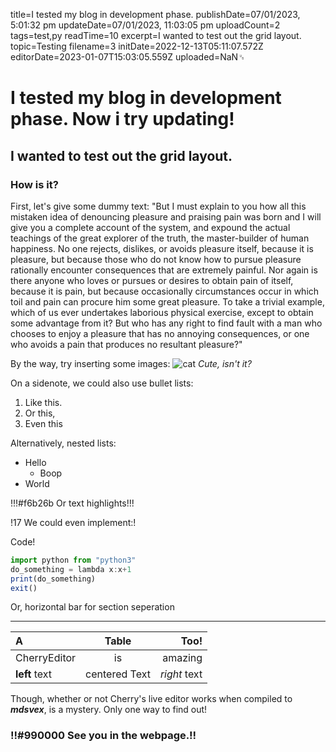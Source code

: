 title=I tested my blog in development phase.
publishDate=07/01/2023, 5:01:32 pm
updateDate=07/01/2023, 11:03:05 pm
uploadCount=2
tags=test,py
readTime=10
excerpt=I wanted to test out the grid layout.
topic=Testing
filename=3
initDate=2022-12-13T05:11:07.572Z
editorDate=2023-01-07T15:03:05.559Z
uploaded=NaN␟
# I tested my blog in development phase. Now i try updating!
## I wanted to test out the grid layout.
### How is it?
First, let's give some dummy text:
"But I must explain to you how all this mistaken idea of denouncing pleasure and praising pain was born and I will give you a complete account of the system, and expound the actual teachings of the great explorer of the truth, the master-builder of human happiness. No one rejects, dislikes, or avoids pleasure itself, because it is pleasure, but because those who do not know how to pursue pleasure rationally encounter consequences that are extremely painful. Nor again is there anyone who loves or pursues or desires to obtain pain of itself, because it is pain, but because occasionally circumstances occur in which toil and pain can procure him some great pleasure. To take a trivial example, which of us ever undertakes laborious physical exercise, except to obtain some advantage from it? But who has any right to find fault with a man who chooses to enjoy a pleasure that has no annoying consequences, or one who avoids a pain that produces no resultant pleasure?"

By the way, try inserting some images:
![cat](cat.webp)
*Cute, isn't it?*

On a sidenote, we could also use bullet lists:
1. Like this.
2. Or this,
3. Even this

Alternatively, nested lists:
- Hello
    - Boop
- World

!!!#f6b26b Or text highlights!!!

!17 We could even implement:!

Code!
```js
import python from "python3"
do_something = lambda x:x+1
print(do_something)
exit()
```

Or, horizontal bar for section seperation

---
| A | Table | Too! |
| :--- | :---: | ---: |
| CherryEditor | is | amazing |
| **left** text | centered Text | *right* text |

Though, whether or not Cherry's live editor works when compiled to ***mdsvex***, is a mystery. Only one way to find out! 

### !!#990000 See you in the webpage.!!